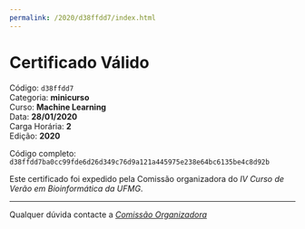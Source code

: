 ```yaml
---
permalink: /2020/d38ffdd7/index.html
---
```


# Certificado Válido

Código: `d38ffdd7`<br>
Categoria: **minicurso**<br>
Curso: **Machine Learning**<br>
Data: **28/01/2020**<br>
Carga Horária: **2**<br>
Edição: **2020**<br>


Código completo: `d38ffdd7ba0cc99fde6d26d349c76d9a121a445975e238e64bc6135be4c8d92b`


Este certificado foi expedido pela Comissão organizadora do *IV Curso de Verão em Bioinformática da UFMG*.

----

Qualquer dúvida contacte a [_Comissão Organizadora_](<mailto:cursobioinfoufmg@gmail.com$subject=[Certificados]>)

